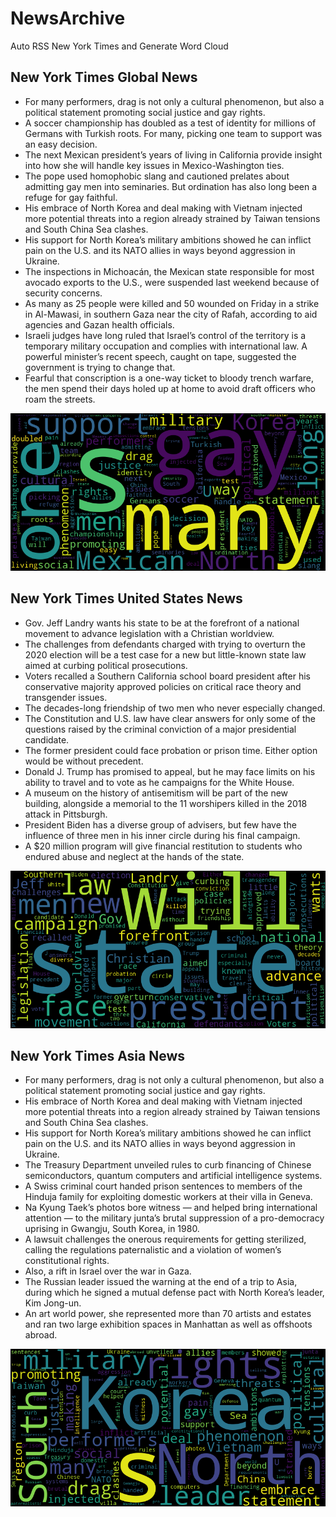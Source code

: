 # NewsArchive
Auto RSS New York Times and Generate Word Cloud

## New York Times Global News
* For many performers, drag is not only a cultural phenomenon, but also a political statement promoting social justice and gay rights.
* A soccer championship has doubled as a test of identity for millions of Germans with Turkish roots. For many, picking one team to support was an easy decision.
* The next Mexican president’s years of living in California provide insight into how she will handle key issues in Mexico-Washington ties.
* The pope used homophobic slang and cautioned prelates about admitting gay men into seminaries. But ordination has also long been a refuge for gay faithful.
* His embrace of North Korea and deal making with Vietnam injected more potential threats into a region already strained by Taiwan tensions and South China Sea clashes.
* His support for North Korea’s military ambitions showed he can inflict pain on the U.S. and its NATO allies in ways beyond aggression in Ukraine.
* The inspections in Michoacán, the Mexican state responsible for most avocado exports to the U.S., were suspended last weekend because of security concerns.
* As many as 25 people were killed and 50 wounded on Friday in a strike in Al-Mawasi, in southern Gaza near the city of Rafah, according to aid agencies and Gazan health officials.
* Israeli judges have long ruled that Israel’s control of the territory is a temporary military occupation and complies with international law. A powerful minister’s recent speech, caught on tape, suggested the government is trying to change that.
* Fearful that conscription is a one-way ticket to bloody trench warfare, the men spend their days holed up at home to avoid draft officers who roam the streets.

![Global](./global.png)
## New York Times United States News
* Gov. Jeff Landry wants his state to be at the forefront of a national movement to advance legislation with a Christian worldview.
* The challenges from defendants charged with trying to overturn the 2020 election will be a test case for a new but little-known state law aimed at curbing political prosecutions.
* Voters recalled a Southern California school board president after his conservative majority approved policies on critical race theory and transgender issues.
* The decades-long friendship of two men who never especially changed.
* The Constitution and U.S. law have clear answers for only some of the questions raised by the criminal conviction of a major presidential candidate.
* The former president could face probation or prison time. Either option would be without precedent.
* Donald J. Trump has promised to appeal, but he may face limits on his ability to travel and to vote as he campaigns for the White House.
* A museum on the history of antisemitism will be part of the new building, alongside a memorial to the 11 worshipers killed in the 2018 attack in Pittsburgh.
* President Biden has a diverse group of advisers, but few have the influence of three men in his inner circle during his final campaign.
* A $20 million program will give financial restitution to students who endured abuse and neglect at the hands of the state.

![US](./usnews.png)
## New York Times Asia News
* For many performers, drag is not only a cultural phenomenon, but also a political statement promoting social justice and gay rights.
* His embrace of North Korea and deal making with Vietnam injected more potential threats into a region already strained by Taiwan tensions and South China Sea clashes.
* His support for North Korea’s military ambitions showed he can inflict pain on the U.S. and its NATO allies in ways beyond aggression in Ukraine.
* The Treasury Department unveiled rules to curb financing of Chinese semiconductors, quantum computers and artificial intelligence systems.
* A Swiss criminal court handed prison sentences to members of the Hinduja family for exploiting domestic workers at their villa in Geneva.
* Na Kyung Taek’s photos bore witness — and helped bring international attention — to the military junta’s brutal suppression of a pro-democracy uprising in Gwangju, South Korea, in 1980.
* A lawsuit challenges the onerous requirements for getting sterilized, calling the regulations paternalistic and a violation of women’s constitutional rights.
* Also, a rift in Israel over the war in Gaza.
* The Russian leader issued the warning at the end of a trip to Asia, during which he signed a mutual defense pact with North Korea’s leader, Kim Jong-un.
* An art world power, she represented more than 70 artists and estates and ran two large exhibition spaces in Manhattan as well as offshoots abroad.

![Asian](./asian.png)
